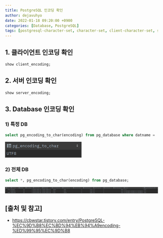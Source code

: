 ```yaml
---
title: PostgreSQL 인코딩 확인
author: dejavuhyo
date: 2022-01-18 09:20:00 +0900
categories: [Database, PostgreSQL]
tags: [postgresql-character-set, character-set, client-character-set, server-character-set, postgresql-인코딩, 인코딩, 클라이언트-인코딩, 서버-인코딩, db-인코딩]
---
```


## 1. 클라이언트 인코딩 확인

```sql
show client_encoding;
```

## 2. 서버 인코딩 확인

```sql
show server_encoding;
```

## 3. Database 인코딩 확인

### 1) 특정 DB

```sql
select pg_encoding_to_char(encoding) from pg_database where datname = 'postgres';
```

![one-db](/assets/img/2022-01-18-postgresql-character-set/one-db.png)

### 2) 전체 DB

```sql
select *, pg_encoding_to_char(encoding) from pg_database;
```

![all-db](/assets/img/2022-01-18-postgresql-character-set/all-db.png)

## [출처 및 참고]
* <https://cbwstar.tistory.com/entry/PostgreSQL-%EC%9D%B8%EC%BD%94%EB%94%A9encoding-%ED%99%95%EC%9D%B8>

